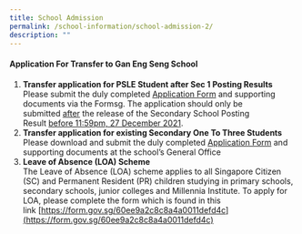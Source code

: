 ```yaml
---
title: School Admission
permalink: /school-information/school-admission-2/
description: ""
---
```

#### Application For Transfer to Gan Eng Seng School

1.  **Transfer application for PSLE Student after Sec 1 Posting Results**  
    Please submit the duly completed [Application Form](https://go.gov.sg/gesstransfer2022) and supporting documents via the Formsg. The application should only be submitted <u>after</u> the release of the Secondary School Posting Result <u>before 11:59pm, 27 December 2021</u>.
2.  **Transfer application for existing Secondary One To Three Students**  
    Please download and submit the duly completed [Application Form](/files/GESS-transfer-application-form-for-transfers-to-Sec-2-or-3.pdf) and supporting documents at the school’s General Office
3.  **Leave of Absence (LOA) Scheme**  
    The Leave of Absence (LOA) scheme applies to all Singapore Citizen (SC) and Permanent Resident (PR) children studying in primary schools, secondary schools, junior colleges and Millennia Institute. To apply for LOA, please complete the form which is found in this link [https://form.gov.sg/60ee9a2c8c8a4a0011defd4c](https://form.gov.sg/60ee9a2c8c8a4a0011defd4c)